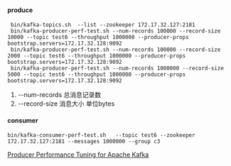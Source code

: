 
#### produce

```
 bin/kafka-topics.sh  --list --zookeeper 172.17.32.127:2181
 bin/kafka-producer-perf-test.sh --num-records 100000 --record-size 10000 --topic test6 --throughput 1000000 --producer-props bootstrap.servers=172.17.32.128:9092
 bin/kafka-producer-perf-test.sh --num-records 100000 --record-size 2000 --topic test6 --throughput 1000000 --producer-props bootstrap.servers=172.17.32.128:9092
 bin/kafka-producer-perf-test.sh --num-records 1000000 --record-size 5000 --topic test6 --throughput 1000000 --producer-props bootstrap.servers=172.17.32.128:9092
 ```
 
 >
 1. --num-records 总消息记录数
 2. --record-size 消息大小 单位bytes

#### consumer

```
bin/kafka-consumer-perf-test.sh   --topic test6 --zookeeper 172.17.32.127:2181 --messages 1000000 --group c3
```

[Producer Performance Tuning for Apache Kafka](http://www.slideshare.net/JiangjieQin/producer-performance-tuning-for-apache-kafka-63147600)
 
 
 
